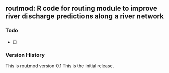 routmod: R code for routing module to improve river discharge predictions along a river network
-----------------------------------------------------------------------------------------------

### Todo

* [ ] 


### Version History

This is routmod version 0.1  This is the initial release.


